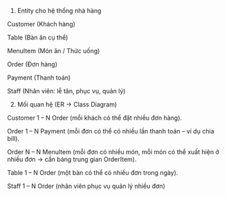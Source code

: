1. Entity cho hệ thống nhà hàng

Customer (Khách hàng)

Table (Bàn ăn cụ thể)

MenuItem (Món ăn / Thức uống)

Order (Đơn hàng)

Payment (Thanh toán)

Staff (Nhân viên: lễ tân, phục vụ, quản lý)

2. Mối quan hệ (ER -> Class Diagram)

Customer 1 – N Order (mỗi khách có thể đặt nhiều đơn hàng).

Order 1 – N Payment (mỗi đơn có thể có nhiều lần thanh toán – ví dụ chia bill).

Order N – N MenuItem (mỗi đơn có nhiều món, mỗi món có thể xuất hiện ở nhiều đơn → cần bảng trung gian OrderItem).

Table 1 – N Order (một bàn có thể có nhiều đơn trong ngày).

Staff 1 – N Order (nhân viên phục vụ quản lý nhiều đơn)
